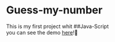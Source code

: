 # Guess-my-number
This is my first project whit ##Java-Script<br> you can see the demo [here](https://mobinshahidi.github.io/Guess-my-number/)!🎰
